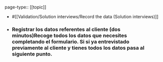 page-type:: [[topic]]

- #[[Validation/Solution interviews/Record the data (Solution interviews)]]

- ### Registrar los datos referentes al cliente (dos minutos)Recoge todos los datos que necesites completando el formulario. Si si ya entrevistado previamente al cliente y tienes todos los datos pasa al siguiente punto.



